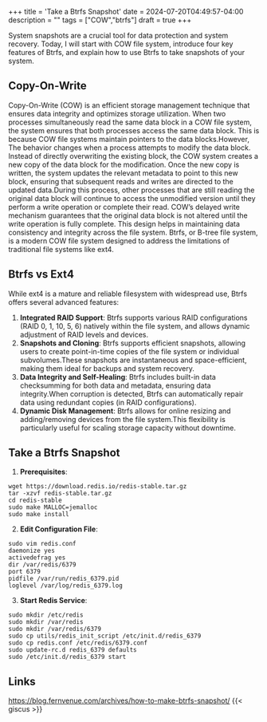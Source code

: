 +++
title = 'Take a Btrfs Snapshot'
date = 2024-07-20T04:49:57-04:00
description = ""
tags = ["COW","btrfs"]
draft = true
+++

System snapshots are a crucial tool for data protection and system recovery. Today, I will start with COW file system, introduce four key features of Btrfs, and explain how to use Btrfs to take snapshots of your system.
## Copy-On-Write
Copy-On-Write (COW) is an efficient storage management technique that ensures data integrity and optimizes storage utilization. When two processes simultaneously read the same data block in a COW file system, the system ensures that both processes access the same data block. This is because COW file systems maintain pointers to the data blocks.However, The behavior changes when a process attempts to modify the data block. Instead of directly overwriting the existing block, the COW system creates a new copy of the data block for the modification. Once the new copy is written, the system updates the relevant metadata to point to this new block, ensuring that subsequent reads and writes are directed to the updated data.During this process, other processes that are still reading the original data block will continue to access the unmodified version until they perform a write operation or complete their read. COW’s delayed write mechanism guarantees that the original data block is not altered until the write operation is fully complete. This design helps in maintaining data consistency and integrity across the file system. Btrfs, or B-tree file system, is a modern COW file system designed to address the limitations of traditional file systems like ext4.
## Btrfs vs Ext4
While ext4 is a mature and reliable filesystem with widespread use, Btrfs offers several advanced features:
1. **Integrated RAID Support**: Btrfs supports various RAID configurations (RAID 0, 1, 10, 5, 6) natively within the file system, and allows dynamic adjustment of RAID levels and devices.
2. **Snapshots and Cloning**: Btrfs supports efficient snapshots, allowing users to create point-in-time copies of the file system or individual subvolumes.These snapshots are instantaneous and space-efficient, making them ideal for backups and system recovery.
3. **Data Integrity and Self-Healing**: Btrfs includes built-in data checksumming for both data and metadata, ensuring data integrity.When corruption is detected, Btrfs can automatically repair data using redundant copies (in RAID configurations).
4. **Dynamic Disk Management**: Btrfs allows for online resizing and adding/removing devices from the file system.This flexibility is particularly useful for scaling storage capacity without downtime.
## Take a Btrfs Snapshot
1. **Prerequisites**: 
```
wget https://download.redis.io/redis-stable.tar.gz
tar -xzvf redis-stable.tar.gz
cd redis-stable
sudo make MALLOC=jemalloc
sudo make install
```
2. **Edit Configuration File**: 
```
sudo vim redis.conf
daemonize yes
activedefrag yes
dir /var/redis/6379
port 6379
pidfile /var/run/redis_6379.pid
loglevel /var/log/redis_6379.log
```
3. **Start Redis Service**:
```
sudo mkdir /etc/redis
sudo mkdir /var/redis
sudo mkdir /var/redis/6379
sudo cp utils/redis_init_script /etc/init.d/redis_6379
sudo cp redis.conf /etc/redis/6379.conf
sudo update-rc.d redis_6379 defaults
sudo /etc/init.d/redis_6379 start
```
## Links
https://blog.fernvenue.com/archives/how-to-make-btrfs-snapshot/
{{< giscus >}}
